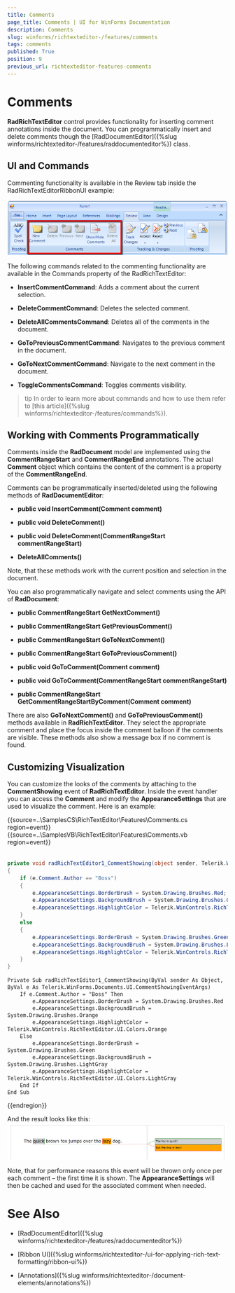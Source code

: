 ```yaml
---
title: Comments
page_title: Comments | UI for WinForms Documentation
description: Comments
slug: winforms/richtexteditor-/features/comments
tags: comments
published: True
position: 9
previous_url: richtexteditor-features-comments
---
```


# Comments



__RadRichTextEditor__ control provides functionality for inserting comment annotations inside the document. You can programmatically insert and delete comments though the [RadDocumentEditor]({%slug winforms/richtexteditor-/features/raddocumenteditor%}) class.
      

## UI and Commands

Commenting functionality is available in the Review tab inside the RadRichTextEditorRibbonUI example:

![richtexteditor-features-comments 001](images/richtexteditor-features-comments001.png)

The following commands related to the commenting functionality are available in the Commands property of the RadRichTextEditor:
        

* __InsertCommentCommand__: Adds a comment about the current selection.
            

* __DeleteCommentCommand__: Deletes the selected comment.
            

* __DeleteAllCommentsCommand__: Deletes all of the comments in the document.
            

* __GoToPreviousCommentCommand__: Navigates to the previous comment in the document.
            

* __GoToNextCommentCommand__: Navigate to the next comment in the document.
            

* __ToggleCommentsCommand__: Toggles comments visibility.
            

>tip In order to learn more about commands and how to use them refer to [this article]({%slug winforms/richtexteditor-/features/commands%}).
>


## Working with Comments Programmatically

Comments inside the __RadDocument__ model are implemented using the __CommentRangeStart__ and __CommentRangeEnd__ annotations. The actual __Comment__ object which contains the content of the comment is a property of the __CommentRangeEnd__.
        

Comments can be programmatically inserted/deleted using the following methods of __RadDocumentEditor__:
        

* __public void InsertComment(Comment comment)__

* __public void DeleteComment()__

* __public void DeleteComment(CommentRangeStart commentRangeStart)__

* __DeleteAllComments()__

Note, that these methods work with the current position and selection in the document.
        

You can also programmatically navigate and select comments using the API of __RadDocument__:
        

* __public CommentRangeStart GetNextComment()__

* __public CommentRangeStart GetPreviousComment()__

* __public CommentRangeStart GoToNextComment()__

* __public CommentRangeStart GoToPreviousComment()__

* __public void GoToComment(Comment comment)__

* __public void GoToComment(CommentRangeStart commentRangeStart)__

* __public CommentRangeStart GetCommentRangeStartByComment(Comment comment)__

There are also __GoToNextComment()__ and __GoToPreviousComment()__ methods available in __RadRichTextEditor__. They select the appropriate comment and place the focus inside the comment balloon if the comments are visible.  These methods also show a message box if no comment is found.
        

## Customizing Visualization

You can customize the looks of the comments by attaching to the __CommentShowing__ event of __RadRichTextEditor__.   Inside the event handler you can access the __Comment__ and modify the __AppearanceSettings__ that are used to  visualize the comment. Here is an example:

{{source=..\SamplesCS\RichTextEditor\Features\Comments.cs region=event}} 
{{source=..\SamplesVB\RichTextEditor\Features\Comments.vb region=event}} 

````C#
        
private void radRichTextEditor1_CommentShowing(object sender, Telerik.WinForms.Documents.UI.CommentShowingEventArgs e)
{
    if (e.Comment.Author == "Boss")
    {
        e.AppearanceSettings.BorderBrush = System.Drawing.Brushes.Red;
        e.AppearanceSettings.BackgroundBrush = System.Drawing.Brushes.Orange;
        e.AppearanceSettings.HighlightColor = Telerik.WinControls.RichTextEditor.UI.Colors.Orange;
    }
    else
    {
        e.AppearanceSettings.BorderBrush = System.Drawing.Brushes.Green;
        e.AppearanceSettings.BackgroundBrush = System.Drawing.Brushes.LightGray;
        e.AppearanceSettings.HighlightColor = Telerik.WinControls.RichTextEditor.UI.Colors.LightGray;
    }
}

````
````VB.NET
Private Sub radRichTextEditor1_CommentShowing(ByVal sender As Object, ByVal e As Telerik.WinForms.Documents.UI.CommentShowingEventArgs)
    If e.Comment.Author = "Boss" Then
        e.AppearanceSettings.BorderBrush = System.Drawing.Brushes.Red
        e.AppearanceSettings.BackgroundBrush = System.Drawing.Brushes.Orange
        e.AppearanceSettings.HighlightColor = Telerik.WinControls.RichTextEditor.UI.Colors.Orange
    Else
        e.AppearanceSettings.BorderBrush = System.Drawing.Brushes.Green
        e.AppearanceSettings.BackgroundBrush = System.Drawing.Brushes.LightGray
        e.AppearanceSettings.HighlightColor = Telerik.WinControls.RichTextEditor.UI.Colors.LightGray
    End If
End Sub

````

{{endregion}} 


And the result looks like this:
![richtexteditor-features-comments 002](images/richtexteditor-features-comments002.png)

Note, that for performance reasons this event will be thrown only once per each comment – the first time it is shown. The __AppearanceSettings__ will then be cached and used for the associated comment when needed.
        
# See Also

 * [RadDocumentEditor]({%slug winforms/richtexteditor-/features/raddocumenteditor%})

 * [Ribbon UI]({%slug winforms/richtexteditor-/ui-for-applying-rich-text-formatting/ribbon-ui%})

 * [Annotations]({%slug winforms/richtexteditor-/document-elements/annotations%})
